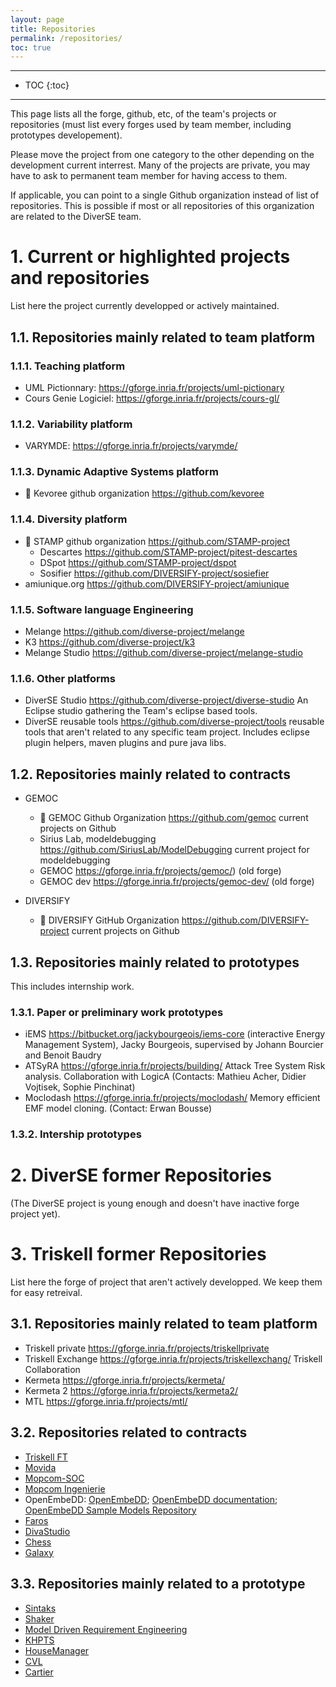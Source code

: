 ```yaml
---
layout: page
title: Repositories
permalink: /repositories/
toc: true
---
```


------------------
* TOC
{:toc}
------------------

This page lists  all the forge, github, etc, of the team's projects or repositories (must list every forges used by team member, including prototypes developement).

Please move the project from one category to the other depending on the development current interrest.
Many of the projects are private, you may have to ask to permanent team member for having access to them.

If applicable, you can point to a single Github organization instead of list of repositories. This is possible if most or all  repositories of this organization are related to the DiverSE team.

# 1. Current or highlighted projects and repositories
List here the project currently developped or actively maintained.

## 1.1. Repositories mainly related to team platform 

### 1.1.1. Teaching platform
* UML Pictionnary: <https://gforge.inria.fr/projects/uml-pictionary>
* Cours Genie Logiciel: <https://gforge.inria.fr/projects/cours-gl/>

### 1.1.2. Variability platform
* VARYMDE: https://gforge.inria.fr/projects/varymde/

### 1.1.3. Dynamic Adaptive Systems platform
* :open_file_folder: Kevoree github organization https://github.com/kevoree

### 1.1.4. Diversity platform
* :open_file_folder: STAMP github organization https://github.com/STAMP-project
   * Descartes https://github.com/STAMP-project/pitest-descartes
   * DSpot https://github.com/STAMP-project/dspot
   * Sosifier https://github.com/DIVERSIFY-project/sosiefier
* amiunique.org https://github.com/DIVERSIFY-project/amiunique
   

### 1.1.5. Software language Engineering
* Melange https://github.com/diverse-project/melange
* K3 https://github.com/diverse-project/k3
* Melange Studio https://github.com/diverse-project/melange-studio
 
### 1.1.6. Other platforms
* DiverSE Studio https://github.com/diverse-project/diverse-studio  An Eclipse studio gathering the Team's eclipse based tools.
* DiverSE reusable tools https://github.com/diverse-project/tools  reusable tools that aren't related to any specific team project. Includes eclipse plugin helpers, maven plugins and pure java libs.

## 1.2. Repositories mainly related to contracts 
* GEMOC
  * :open_file_folder: GEMOC Github Organization https://github.com/gemoc current projects on Github
  * Sirius Lab, modeldebugging https://github.com/SiriusLab/ModelDebugging current project for modeldebugging
  * GEMOC https://gforge.inria.fr/projects/gemoc/) (old forge)
  * GEMOC dev https://gforge.inria.fr/projects/gemoc-dev/ (old forge)

* DIVERSIFY
  * :open_file_folder: DIVERSIFY GitHub Organization https://github.com/DIVERSIFY-project current projects on Github

## 1.3. Repositories mainly related to prototypes 
This includes internship work.

### 1.3.1. Paper or preliminary work prototypes

* iEMS https://bitbucket.org/jackybourgeois/iems-core (interactive Energy Management System), Jacky Bourgeois, supervised by Johann Bourcier and Benoit Baudry
* ATSyRA https://gforge.inria.fr/projects/building/ Attack Tree System Risk analysis. Collaboration with LogicA (Contacts: Mathieu Acher, Didier Vojtisek, Sophie Pinchinat)
* Moclodash https://gforge.inria.fr/projects/moclodash/  Memory efficient EMF model cloning. (Contact: Erwan Bousse)

### 1.3.2. Intership prototypes

# 2. DiverSE former Repositories 
(The DiverSE project is young enough and doesn't have inactive forge project yet).

# 3. Triskell former Repositories 
List here the forge of project that aren't actively developped. We keep them for easy retreival.

## 3.1. Repositories mainly related to team platform 
* Triskell private https://gforge.inria.fr/projects/triskellprivate
* Triskell Exchange https://gforge.inria.fr/projects/triskellexchang/  Triskell Collaboration
* Kermeta https://gforge.inria.fr/projects/kermeta/
* Kermeta 2 https://gforge.inria.fr/projects/kermeta2/
* MTL https://gforge.inria.fr/projects/mtl/

## 3.2. Repositories related to contracts 
* [Triskell FT](https://gforge.inria.fr/projects/triskellft/)
* [Movida](https://gforge.inria.fr/projects/movida/)
* [Mopcom-SOC](https://gforge.inria.fr/projects/mopcomsoc/)
* [Mopcom Ingenierie](https://gforge.inria.fr/projects/mopcom-i/)
* OpenEmbeDD:   [OpenEmbeDD](https://gforge.inria.fr/projects/openembedd/); [OpenEmbeDD documentation](https://gforge.inria.fr/projects/openembedd-doc/); [OpenEmbeDD Sample Models Repository](https://gforge.inria.fr/projects/openembedd-rep/)
* [Faros](https://gforge.inria.fr/projects/faros/)
* [DivaStudio](https://gforge.inria.fr/projects/divastudio/)
* [Chess](https://gforge.inria.fr/projects/chess/)
* [Galaxy](https://gforge.inria.fr/projects/galaxy/)

## 3.3. Repositories mainly related to a prototype 
* [Sintaks](https://gforge.inria.fr/projects/sintaks/)
* [Shaker](https://gforge.inria.fr/projects/shaker/)
* [Model Driven Requirement Engineering](https://gforge.inria.fr/projects/mdre/)
* [KHPTS](https://gforge.inria.fr/projects/khpts/)
* [HouseManager](https://gforge.inria.fr/projects/house-manager/)
* [CVL](https://gforge.inria.fr/projects/cvl/)
* [Cartier](https://gforge.inria.fr/projects/cartier/)
 

